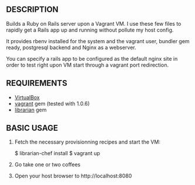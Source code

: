 ## DESCRIPTION

Builds a Ruby on Rails server upon a Vagrant VM.
I use these few files to rapidly get a Rails app up and running without pollute
my host config.

It provides rbenv installed for the system and the vagrant user, bundler gem
ready, postgresql backend and Nginx as a webserver.

You can specify a rails app to be configured as the default nginx site in order
to test right upon VM start through a vagrant port redirection.

## REQUIREMENTS

* [VirtualBox](http://www.virtualbox.org/)
* [vagrant](http://www.vagrantup.com/) gem (tested with 1.0.6)
* [librarian](https://github.com/applicationsonline/librarian) gem

## BASIC USAGE

1. Fetch the necessary provisionning recipes and start the VM:

    $ librarian-chef install
    $ vagrant up

2. Go take one or two coffees

3. Open your host browser to http://localhost:8080

